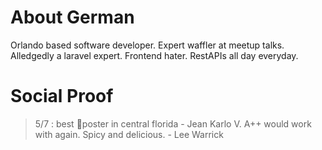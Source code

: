 # About German  

Orlando based software developer. Expert waffler at meetup talks. Alledgedly a laravel expert. Frontend hater. RestAPIs all day everyday. 

# Social Proof 

> 5/7 : best :shit:poster in central florida - Jean Karlo V.
> A++ would work with again. Spicy and delicious. - Lee Warrick
